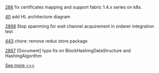 
[266](https://github.com/hyperledger-labs/minifabric/pull/266) fix certificates mapping and support fabric 1.4.x series on k8s.

[40](https://github.com/hyperledger-labs/fabric-operations-console/pull/40) add HL architecture diagram

[2868](https://github.com/hyperledger/fabric/pull/2868) Stop spamming for wait channel acquirement in orderer integration test

[443](https://github.com/hyperledger/aries-framework-javascript/pull/443) chore: remove redux store package

[2867](https://github.com/hyperledger/fabric/pull/2867) [Document] typo fix on BlockHashingDataStructure and HashingAlgorithm


[See more >>>](https://start-here.hyperledger.org/pull-requests)
